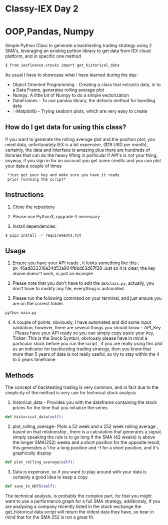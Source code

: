 # Classy-IEX  Day 2
# OOP,Pandas, Numpy


Simple Python Class to generate a backtesting trading strategy using 2 SMA's, leveraging an existing python library to get data from IEX cloud platform, and in specific  one method
```bash
$ from iexfinance.stocks import get_historical_data
```
As usual I have to showcase what I have learned during the day:

- Object Oriented Programming - Creating a class that extracts data, in to a Data Frame, generates rolling average plot
- Numpy: A little bit of Numpy to do a simple vectorization
- DataFrames - To use pandas library, the defacto method for handling data
- ✨Matplotlib - Trying seaborn plots, which are very easy to create



##  How do I get data for using this class?
 If you want to generate the rolling average plot and the position plot, you need data, unfortunately IEX is a bit expensive, ($19 USD per month), certainly, the data and interface is amazing plus there are hundreds of libraries that can do the heavy lifting in particular if API's is not your thing, anyway, if you sign in for an account you get some credits and you can plot your data a couple of times

     *Just get your key and make sure you have it ready
     prior runnning the script*


## Instructions

1. Clone the repository

2. Please use Python3, upgrade if necessary

3. Install dependencies:

```bash
$ pip3 install -r requirements.txt
```

## Usage

1. Ensure you have your API ready , it looks something like this : pk_46ad823316a34d53a904fbbd63d67f28
	  Just so it is clear, the key above doesn't work, is just an example

2. Please note that you don't have to edit the `IEXclass.py`, actually, you don't have to modify any file, everything is automated

3. Please run the following command on your terminal, and just ensure you are on the correct folder.

```python
python main.py
```
4. A couple of points, obviously, I have automated and did some input validation, however, there are several things you should know - API_Key : Please have your API ready so you can simply copy paste your key, Ticker: This is the Stock Symbol, obviously please have in mind a particular stock before you run the script , if you are really using this plot as an indicator for backtesting trading strategy, then you know that more than 5 years of data is not  really useful, so try to stay within the 4 to 5 years timeframe

## Methods
The concept of backtesting trading is very common, and in fact due to the simplicity of the method is very use for technical stock analysis

1.  historical_data - Provides you with the dataframe containing the stock prices for the time that you initialize the series

```python
def historical_data(self):
```

2.  plot_rolling_average- Plots a 52 week and a 252 week rolling average , based on that relationship , there is a calculation that generates a signal, simply speaking the rule is to go long if the SMA (42 weeks) is above the longer SMA(252) weeks and a short position for the opposite result, this generates a 1 for a long position and -1 for a short position, and it's graphically display

```python
def plot_rolling_average(self):
```

3. Data is expensive, so if you want to play around with your data is certainly a good idea to keep a copy

```python
def save_to_HDF5(self):
```
The technical analysis, is probably the complex part, for that you might want to use a performance graph for a full SMA strategy,
additionaly, if you are analysing a company recently listed in the stock exchange the get_historical data script
will return the oldest data they have, so bear in mind that for the SMA 252 is not a great fit.

